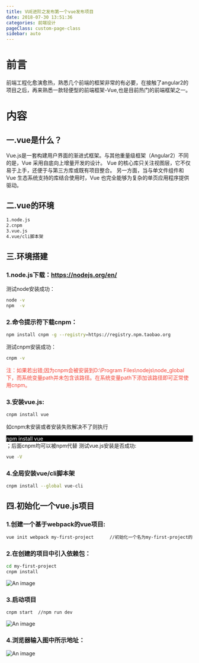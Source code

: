 ```yaml
---
title: VUE进阶之发布第一个vue发布项目
date: 2018-07-30 13:51:36
categories: 前端设计
pageClass: custom-page-class
sidebar: auto
---
```

# 前言

<p>前端工程化愈演愈热，熟悉几个前端的框架非常的有必要，在接触了angular2的项目之后，再来熟悉一款轻便型的前端框架-Vue,也是目前热门的前端框架之一。</p>

<!--more-->

# 内容
##  一.vue是什么？
Vue.js是一套构建用户界面的渐进式框架。与其他重量级框架（Angular2）不同的是，Vue 采用自底向上增量开发的设计。
Vue 的核心库只关注视图层，它不仅易于上手，还便于与第三方库或既有项目整合。
另一方面，当与单文件组件和 Vue 生态系统支持的库结合使用时，Vue 也完全能够为复杂的单页应用程序提供驱动。 
   
##  二.vue的环境
```bash
1.node.js
2.cnpm
3.vue.js
4.vue/cli脚本架
```

##  三.环境搭建

### 1.node.js下载：<a href="https://nodejs.org/en/" >https://nodejs.org/en/</a>
  测试node安装成功：
```bash
node -v
npm  -v
```
### 2.命令提示符下载cnpm：
```bash
npm install cnpm -g --registry=https://registry.npm.taobao.org
```
  测试cnpm安装成功：
```bash
cnpm -v
```
<span style="color:#f44336;">注：如果若出错;因为cnpm会被安装到D:\Program Files\nodejs\node_global下，而系统变量path并未包含该路径。在系统变量path下添加该路径即可正常使用cnpm。</span>
### 3.安装vue.js:
```bash
cnpm install vue
```
如cnpm未安装或者安装失败解决不了则执行<div style="background-color:#000;color:#fff;">npm install vue</div>；后面cnpm均可以被npm代替
   测试vue.js安装是否成功:
```bash
vue -V 
```
### 4.全局安装vue/cli脚本架
```bash
cnpm install --global vue-cli
```
##  四.初始化一个vue.js项目
### 1.创建一个基于webpack的vue项目:
```bash
vue init webpack my-first-project      //初始化一个名为my-first-project的项目
```
### 2.在创建的项目中引入依赖包：
```bash
cd my-first-project
cnpm install
```
 ![An image](/npm-install.png) 

### 3.启动项目
```bash
cnpm start  //npm run dev 
```
![An image](/npm-run-dev.png) 
### 4.浏览器输入图中所示地址：
![An image](/dev-result.png) 







 